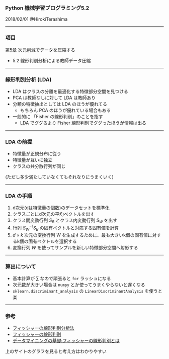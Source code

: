 ### Python 機械学習プログラミング5.2

2018/02/01 @HirokiTerashima

---

### 項目

第5章 次元削減でデータを圧縮する
- 5.2 線形判別分析による教師データ圧縮

---

### 線形判別分析 (LDA)

- LDA はクラスの分離を最適化する特徴部分空間を見つける
- PCA は教師なしに対して LDA は教師あり
- 分類の特徴抽出としては LDA のほうが優れてる
  - もちろん PCA のほうが優れている場合もある
- 一般的に 「Fisher の線形判別」のことを指す
  - LDA でググるより Fisher 線形判別でググったほうが情報は出る

---

### LDA の前提

- 特徴量が正規分布に従う
- 特徴量が互いに独立
- クラスの共分散行列が同じ

(ただし多少満たしていなくてもそれなりにうまくいく)

---

### LDA の手順

1. d次元(dは特徴量の個数)のデータセットを標準化
2. クラスごとにd次元の平均ベクトルを出す
3. クラス間変動行列 $S_B$ とクラス内変動行列 $S_W$ を出す
4. 行列 $S_W^{-1} S_B$ の固有ベクトルと対応する固有値を計算
5. $d \times k$ 次元の変換行列 $W$ を生成するために、最も大きいk個の固有値に対するk個の固有ベクトルを選択する
6. 変換行列 $W$ を使ってサンプルを新しい特徴部分空間へ射影する

---

### 算出について

- 基本計算が $\sum$ なので頑張ると `for` ラッシュになる
- 次元数が大きい場合は `numpy` とか使ってうまくやらないと遅くなる
- `sklearn.discriminant_analysis` の `LinearDiscriminantAnalysis` を使うと楽

---

### 参考

- [フィッシャーの線形判別分析法](https://qiita.com/pira/items/4c84399671be2cb598e4)
- [フィッシャーの線形判別](http://aidiary.hatenablog.com/entry/20100425/1272158587)
- [データマイニングの基礎:フィッシャーの線形判別とは](https://ameblo.jp/cyberanalyst/entry-11875422734.html)

上のサイトのグラフを見ると考え方はわかりやすい

